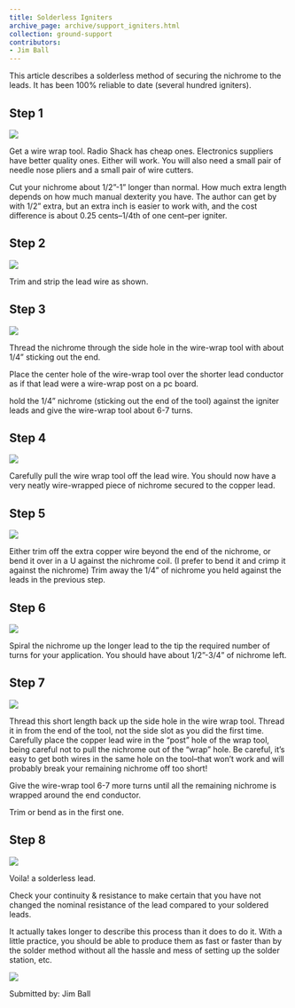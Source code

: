 ```yaml
---
title: Solderless Igniters
archive_page: archive/support_igniters.html
collection: ground-support
contributors:
- Jim Ball
---
```

This article describes a solderless method of securing the nichrome to the leads. It has been 100% reliable to date (several hundred igniters).

## Step 1
![](/images/igniters_1-tools.jpg)

Get a wire wrap tool. Radio Shack has cheap ones. Electronics suppliers have better quality ones. Either will work. You will also need a small pair of needle nose pliers and a small pair of wire cutters.

Cut your nichrome about 1/2”-1” longer than normal. How much extra length depends on how much manual dexterity you have. The author can get by with 1/2” extra, but an extra inch is easier to work with, and the cost difference is about 0.25 cents–1/4th of one cent–per igniter.

## Step 2
![](/images/igniters_2-stripped.jpg)

Trim and strip the lead wire as shown.

## Step 3
![](/images/igniters_3-wrap_tool.jpg)

Thread the nichrome through the side hole in the wire-wrap tool with about 1/4” sticking out the end.

Place the center hole of the wire-wrap tool over the shorter lead conductor as if that lead were a wire-wrap post on a pc board.

hold the 1/4” nichrome (sticking out the end of the tool) against the igniter leads and give the wire-wrap tool about 6-7 turns.

## Step 4
![](/images/igniters_4-first.jpg)

Carefully pull the wire wrap tool off the lead wire. You should now have a very neatly wire-wrapped piece of nichrome secured to the copper lead.

## Step 5
![](/images/igniters_5-bend.jpg)

Either trim off the extra copper wire beyond the end of the nichrome, or bend it over in a U against the nichrome coil. (I prefer to bend it and crimp it against the nichrome) Trim away the 1/4” of nichrome you held against the leads in the previous step.

## Step 6
![](/images/igniters_6-spiral.jpg)

Spiral the nichrome up the longer lead to the tip the required number of turns for your application. You should have about 1/2”-3/4” of nichrome left.

## Step 7
![](/images/igniters_7-tip_wrap.jpg)

Thread this short length back up the side hole in the wire wrap tool. Thread it in from the end of the tool, not the side slot as you did the first time. Carefully place the copper lead wire in the “post” hole of the wrap tool, being careful not to pull the nichrome out of the “wrap” hole. Be careful, it’s easy to get both wires in the same hole on the tool–that won’t work and will probably break your remaining nichrome off too short!

Give the wire-wrap tool 6-7 more turns until all the remaining nichrome is wrapped around the end conductor.

Trim or bend as in the first one.

## Step 8
![](/images/igniters_8-finished.jpg)

Voila! a solderless lead.

Check your continuity & resistance to make certain that you have not changed the nominal resistance of the lead compared to your soldered leads.

It actually takes longer to describe this process than it does to do it. With a little practice, you should be able to produce them as fast or faster than by the solder method without all the hassle and mess of setting up the solder station, etc.

![](/images/igniters_9-bundle.jpg)

Submitted by: Jim Ball
